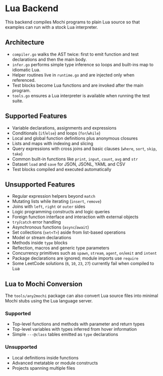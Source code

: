 # Lua Backend

This backend compiles Mochi programs to plain Lua source so that examples can run with a stock Lua interpreter.

## Architecture

- `compiler.go` walks the AST twice: first to emit function and test declarations and then the main body.
- `infer.go` performs simple type inference so loops and built-ins map to idiomatic Lua.
- Helper routines live in `runtime.go` and are injected only when referenced.
- Test blocks become Lua functions and are invoked after the main program.
- `tools.go` ensures a Lua interpreter is available when running the test suite.

## Supported Features

- Variable declarations, assignments and expressions
- Conditionals (`if`/`else`) and loops (`for`/`while`)
- Local and global function definitions plus anonymous closures
- Lists and maps with indexing and slicing
- Query expressions with cross joins and basic clauses (`where`, `sort`, `skip`, `take`)
- Common built-in functions like `print`, `input`, `count`, `avg` and `str`
- Dataset `load` and `save` for JSON, JSONL, YAML and CSV
- Test blocks compiled and executed automatically

## Unsupported Features

- Regular expression helpers beyond `match`
- Mutating lists while iterating (`insert`, `remove`)
- Joins with `left`, `right` or `outer` sides
- Logic programming constructs and logic queries
- Foreign function interface and interaction with external objects
- `try`/`catch` error handling
- Asynchronous functions (`async`/`await`)
- Set collections (`set<T>`) aside from list-based operations
- Model or stream declarations
- Methods inside `type` blocks
- Reflection, macros and generic type parameters
- Concurrency primitives such as `spawn`, `stream`, `agent`, `on`/`emit` and `intent`
- Package declarations are ignored; module imports use `require`
- Some LeetCode solutions (`6`, `10`, `23`, `27`) currently fail when compiled to Lua

## Lua to Mochi Conversion

The `tools/any2mochi` package can also convert Lua source files into minimal
Mochi stubs using the Lua language server.

### Supported

- Top-level functions and methods with parameter and return types
- Top-level variables with types inferred from hover information
- Simple `---@class` tables emitted as `type` declarations

### Unsupported

- Local definitions inside functions
- Advanced metatable or module constructs
- Projects spanning multiple files
